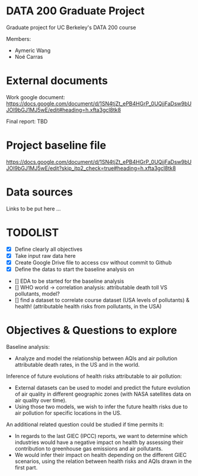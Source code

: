# DATA 200 Graduate Project
Graduate project for UC Berkeley's DATA 200 course

Members:
- Aymeric Wang
- Noé Carras

# External documents
Work google document: https://docs.google.com/document/d/1SN4tjZt_ePB4HGrP_0UQjjFaDsw9bUJOI9bGJ1MJ5wE/edit#heading=h.xfta3gcl8tk8

Final report: TBD

# Project baseline file
https://docs.google.com/document/d/1SN4tjZt_ePB4HGrP_0UQjjFaDsw9bUJOI9bGJ1MJ5wE/edit?skip_itp2_check=true#heading=h.xfta3gcl8tk8 

# Data sources
Links to be put here ...

# TODOLIST

- [x] Define clearly all objectives
- [x] Take input raw data here
- [x] Create Google Drive file to access csv without commit to Github
- [x] Define the datas to start the baseline analysis on
- [] EDA to be started for the baseline analysis
- [] WHO world -> correlation analysis: attributable death toll VS pollutants, model?
- [] find a dataset to correlate course dataset (USA levels of pollutants) & health! (attributable health risks from pollutants, in the USA)






# Objectives & Questions to explore

Baseline analysis:
- Analyze and model the relationship between AQIs and air pollution attributable death rates, in the US and in the world.

Inference of future evolutions of health risks attributable to air pollution:
- External datasets can be used to model and predict the future evolution of air quality in different geographic zones (with NASA satellites data on air quality over time).
- Using those two models, we wish to infer the future health risks due to air pollution for specific locations in the US.

An additional related question could be studied if time permits it:
- In regards to the last GIEC (IPCC) reports, we want to determine which industries would have a negative impact on health by assessing their contribution to greenhouse gas emissions and air pollutants.
- We would infer their impact on health depending on the different GIEC scenarios, using the relation between health risks and AQIs drawn in the first part.







